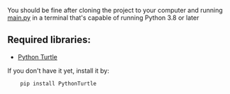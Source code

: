 You should be fine after cloning the project to your computer and running <a href="ttps://github.com/scraptechguy/CanonShot/blob/main/main.py" target="_blank">main.py</a> in a terminal that's capable of running Python 3.8 or later

## Required libraries: 

+ <a href="https://pypi.org/project/PythonTurtle/" target="_blank">Python Turtle</a> 
 
If you don't have it yet, install it by:

```sh
    pip install PythonTurtle
```

